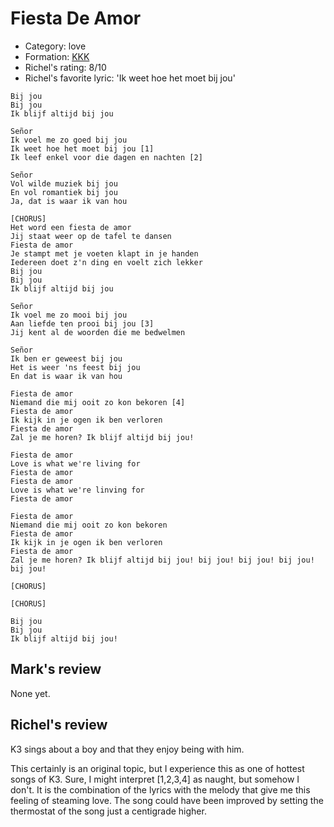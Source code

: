 # Fiesta De Amor

 * Category: love
 * Formation: [KKK](Kkk.md)
 * Richel's rating: 8/10
 * Richel's favorite lyric: 'Ik weet hoe het moet bij jou'

```
Bij jou
Bij jou
Ik blijf altijd bij jou

Señor
Ik voel me zo goed bij jou
Ik weet hoe het moet bij jou [1]
Ik leef enkel voor die dagen en nachten [2]

Señor
Vol wilde muziek bij jou
En vol romantiek bij jou
Ja, dat is waar ik van hou

[CHORUS]
Het word een fiesta de amor
Jij staat weer op de tafel te dansen
Fiesta de amor
Je stampt met je voeten klapt in je handen
Iedereen doet z'n ding en voelt zich lekker
Bij jou
Bij jou
Ik blijf altijd bij jou

Señor
Ik voel me zo mooi bij jou
Aan liefde ten prooi bij jou [3]
Jij kent al de woorden die me bedwelmen

Señor
Ik ben er geweest bij jou
Het is weer 'ns feest bij jou
En dat is waar ik van hou

Fiesta de amor
Niemand die mij ooit zo kon bekoren [4]
Fiesta de amor
Ik kijk in je ogen ik ben verloren
Fiesta de amor
Zal je me horen? Ik blijf altijd bij jou!

Fiesta de amor
Love is what we're living for
Fiesta de amor
Fiesta de amor
Love is what we're linving for
Fiesta de amor

Fiesta de amor
Niemand die mij ooit zo kon bekoren
Fiesta de amor
Ik kijk in je ogen ik ben verloren
Fiesta de amor
Zal je me horen? Ik blijf altijd bij jou! bij jou! bij jou! bij jou! bij jou!

[CHORUS]

[CHORUS]

Bij jou
Bij jou
Ik blijf altijd bij jou!
```

## Mark's review

None yet.

## Richel's review

K3 sings about a boy and that they enjoy being with him.

This certainly is an original topic, but I experience this as one of hottest songs of K3. Sure, I might interpret [1,2,3,4] as
naught, but somehow I don't. It is the combination of the lyrics with the melody that give me this feeling
of steaming love. The song could have been improved by setting the thermostat of the song just a centigrade higher.
